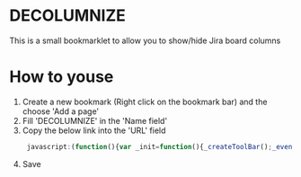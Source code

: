 # DECOLUMNIZE
This is a small bookmarklet to allow you to show/hide Jira board columns

# How to youse


 1. Create a new bookmark (Right click on the bookmark bar) and the choose 'Add a page'
 2. Fill 'DECOLUMNIZE' in the 'Name field'
 3. Copy the below link into the 'URL' field
    ```javascript
     javascript:(function(){var _init=function(){_createToolBar();_events()},_createToolBar=function(){var $title='<h2 style="color:#fff; margin-bottom:10px;margin-top:0;">Show/hide Jira columns</h2>';$bar_container=$('<div id="decolumnize_bar"><div>');$jira_id=$('[data-id]');$bar_container.append($title);$jira_id.each(function(index,elem){var label=$(elem).find('h2').text(),id=$(elem).data('id');$bar_container.append('<label style="margin-right:10px;"><input id="jira_column_checkbox" type="checkbox" name="'+label+'" value="'+id+'" checked>'+label+'</label>')});$bar_container.css({'background':'#2e3d54','padding':'10px','color':'#fff'});$('body').prepend($bar_container)},_events=function(){$(document).on('click','#jira_column_checkbox',_handleShowHideColumn)},_handleShowHideColumn=function(ev){var id=$(ev.target).val(),$column=$('[data-column-id='+id+']');$column_label=$('[data-id='+id+']');if($column.is(':visible')){_hideColumn($column,$column_label)}else{_showColumn($column,$column_label)}},_hideColumn=function($column,$column_label){$column.css('display','none');$column_label.css('display','none')},_showColumn=function($column,$column_label){$column.css('display','table-cell');$column_label.css('display','table-cell')},_getScript=function(url){var head=document.getElementsByTagName("head")[0],done=false;var script=document.createElement("script");script.src=url;script.onload=script.onreadystatechange=function(){if(!done&&(!this.readyState||this.readyState=="loaded"||this.readyState=="complete")){done=true}};head.appendChild(script)},timer=window.setInterval(function(){if($){window.clearInterval(timer);_init()}},20);_getScript('http://ajax.googleapis.com/ajax/libs/jquery/1/jquery.min.js')})();
    ```
 4. Save
